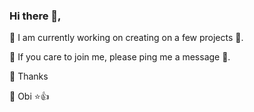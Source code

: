 ### Hi there 👋,

🔭 I am currently working on creating on a few projects 🚀.

🔭 If you care to join me, please ping me a message 🤙.

🔭 Thanks

🔭 Obi ⭐👍

<!--
**obionyesoh/obionyesoh** is a ✨ _special_ ✨ repository because its `README.md` (this file) appears on your GitHub profile.

Here are some ideas to get you started:

- 🔭 I’m currently working on ...
- 🌱 I’m currently learning ...
- 👯 I’m looking to collaborate on ...
- 🤔 I’m looking for help with ...
- 💬 Ask me about ...
- 📫 How to reach me: ...
- 😄 Pronouns: ...
- ⚡ Fun fact: ...
-->
